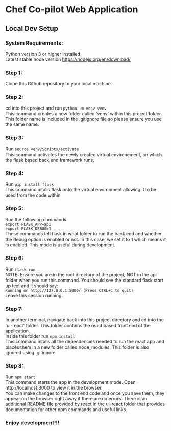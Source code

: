 # Chef Co-pilot Web Application

## Local Dev Setup

### System Requirements:
Python version 3 or higher installed  
Latest stable node version https://nodejs.org/en/download/  

### Step 1:
Clone this Github repository to your local machine.

### Step 2:
cd into this project and run `python -m venv venv`  
This command creates a new folder called 'venv' within this project folder. This folder name is included in the .gitignore file so please ensure you use the same name.

### Step 3:
Run `source venv/Scripts/activate`  
This command activates the newly created virtual environement, on which the flask based back end framework runs.

### Step 4:
Run `pip install flask`  
This command intalls flask onto the virtual environment allowing it to be used from the code within.

### Step 5:
Run the following commands  
`export FLASK_APP=api`  
`export FLASK_DEBUG=1`  
These commands tell flask in what folder to run the back end and whether the debug option is enabled or not. In this case, we set it to 1 which means it is enabled. This mode is useful during development.

### Step 6:
Run `flask run`  
NOTE: Ensure you are in the root directory of the project, NOT in the api folder when you run this command. You should see the standard flask start up text and it should say:  
`Running on http://127.0.0.1:5000/ (Press CTRL+C to quit)`  
Leave this session running.

### Step 7:
In another terminal, navigate back into this project directory and cd into the 'ui-react' folder. This folder contains the react based front end of the application.  
Inside this folder run `npm install`  
This command intalls all the dependencies needed to run the react app and places them in a new folder called node_modules. This folder is also ignored using .gitignore.

### Step 8:
Run `npm start`  
This command starts the app in the development mode. Open http://localhost:3000 to view it in the browser.  
You can make changes to the front end code and once you save them, they appear on the browser right away if there are no errors. There is an additional README file provided by react in the ui-react folder that provides documentation for other npm commands and useful links.

### Enjoy development!!!